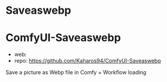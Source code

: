 Saveaswebp
========================

# ComfyUI-Saveaswebp

* web: 
* repo: https://github.com/Kaharos94/ComfyUI-Saveaswebp


Save a picture as Webp file in Comfy + Workflow loading

